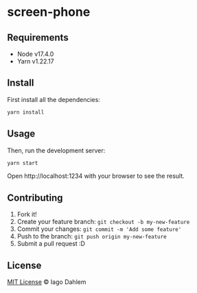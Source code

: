 # screen-phone

## Requirements

- Node v17.4.0
- Yarn v1.22.17

## Install

First install all the dependencies:

```sh
yarn install
```

## Usage

Then, run the development server:

```sh
yarn start
```

Open http://localhost:1234 with your browser to see the result.

## Contributing

1. Fork it!
2. Create your feature branch: `git checkout -b my-new-feature`
3. Commit your changes: `git commit -m 'Add some feature'`
4. Push to the branch: `git push origin my-new-feature`
5. Submit a pull request :D

## License

[MIT License](http://iagodahlem.mit-license.org/) © Iago Dahlem
